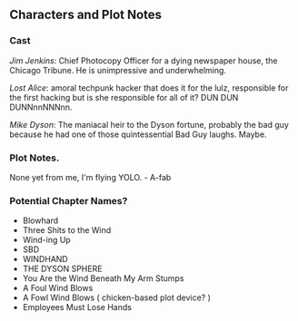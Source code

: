 ## Characters and Plot Notes
### Cast

_Jim Jenkins_: Chief Photocopy Officer for a dying newspaper house, the Chicago Tribune. He is unimpressive and underwhelming.

_Lost Alice_: amoral techpunk hacker that does it for the lulz, responsible for the first hacking but is she responsible for all of it? DUN DUN DUNNnnNNNnn.

_Mike Dyson_: The maniacal heir to the Dyson fortune, probably the bad guy because he had one of those quintessential Bad Guy laughs. Maybe.


### Plot Notes.

None yet from me, I'm flying YOLO. - A-fab

### Potential Chapter Names?

* Blowhard
* Three Shits to the Wind
* Wind-ing Up
* SBD
* WINDHAND
* THE DYSON SPHERE
* You Are the Wind Beneath My Arm Stumps
* A Foul Wind Blows
* A Fowl Wind Blows ( chicken-based plot device? )
* Employees Must Lose Hands
